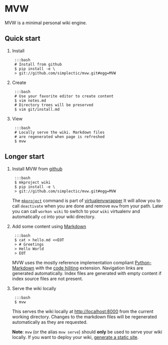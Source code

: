# MVW

MVW is a minimal personal wiki engine.

## Quick start
    
1. Install

        :::bash
        # Install from github
        $ pip install -e \
        > git://github.com/simplectic/mvw.git#egg=MVW

2. Create

        :::bash
        # Use your favorite editor to create content
        $ vim notes.md
        # Directory trees will be preserved
        $ vim git/install.md   

3. View

        :::bash
        # Locally serve the wiki. Markdown files
        # are regenerated when page is refreshed
        $ mvw

## Longer start

1. Install MVW from [github][1]

        :::bash
        $ mkproject wiki 
        $ pip install -e \
        > git://github.com/simplectic/mvw.git#egg=MVW

    The [`mkproject`][3] command is part of [virtualenvwrapper][2]
    It will allow you to call `deactivate` when you are done and 
    remove `mvw` from your path.  Later you can call `workon wiki` 
    to switch to your `wiki` virtualenv and automatically `cd` into
    your wiki directory.


2. Add some content using [Markdown][4]

        :::bash
        $ cat > hello.md <<EOT
        > # Greetings
        > Hello World
        > EOT

    MVW uses the mostly reference implementation compliant 
    [Python-Markdown][5] with the [code hiliting][6] extension.
    Navigation links are generated automatically. Index files 
    are generated with empty content if index source files are
    not present.
    
3. Serve the wiki locally

        :::bash
        $ mvw 

    This serves the wiki locally at <http://localhost:8000> from the 
    current working directory. Changes to the markdown files will be
    regenerated automatically as they are requested.
    
    **Note**: `mvw` (or the alias `mvw serve`) should **only** be used to
    serve your wiki locally.  If you want to deploy your wiki, 
    [generate a static site][7].


[1]: http://github.com/simplectic/mvw
[2]: http://www.doughellmann.com/docs/virtualenvwrapper/
[3]: http://www.doughellmann.com/docs/virtualenvwrapper/command_ref.html#project-directory-management
[4]: http://daringfireball.net/projects/markdown/
[5]: http://www.freewisdom.org/projects/python-markdown
[6]: examples/code.html
[7]: site_generation.html
